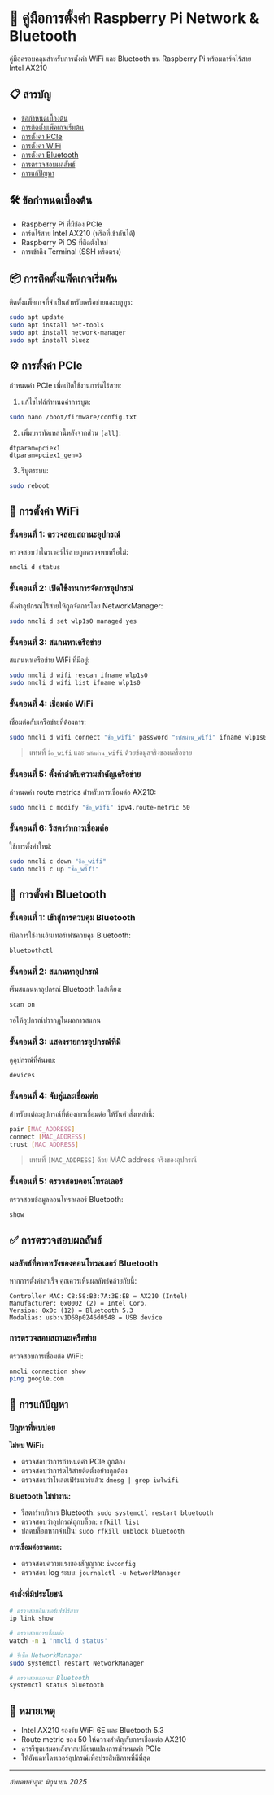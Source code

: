 # 🍓 คู่มือการตั้งค่า Raspberry Pi Network & Bluetooth

คู่มือครอบคลุมสำหรับการตั้งค่า WiFi และ Bluetooth บน Raspberry Pi พร้อมการ์ดไร้สาย Intel AX210

## 📋 สารบัญ

- [ข้อกำหนดเบื้องต้น](#-ข้อกำหนดเบื้องต้น)
- [การติดตั้งแพ็คเกจเริ่มต้น](#-การติดตั้งแพ็คเกจเริ่มต้น)
- [การตั้งค่า PCIe](#-การตั้งค่า-pcie)
- [การตั้งค่า WiFi](#-การตั้งค่า-wifi)
- [การตั้งค่า Bluetooth](#-การตั้งค่า-bluetooth)
- [การตรวจสอบผลลัพธ์](#-การตรวจสอบผลลัพธ์)
- [การแก้ปัญหา](#-การแก้ปัญหา)

## 🛠 ข้อกำหนดเบื้องต้น

- Raspberry Pi ที่มีช่อง PCIe
- การ์ดไร้สาย Intel AX210 (หรือที่เข้ากันได้)
- Raspberry Pi OS ที่ติดตั้งใหม่
- การเข้าถึง Terminal (SSH หรือตรง)

## 📦 การติดตั้งแพ็คเกจเริ่มต้น

ติดตั้งแพ็คเกจที่จำเป็นสำหรับเครือข่ายและบลูทูธ:

```bash
sudo apt update
sudo apt install net-tools
sudo apt install network-manager
sudo apt install bluez
```

## ⚙️ การตั้งค่า PCIe

กำหนดค่า PCIe เพื่อเปิดใช้งานการ์ดไร้สาย:

1. แก้ไขไฟล์กำหนดค่าการบูต:
```bash
sudo nano /boot/firmware/config.txt
```

2. เพิ่มบรรทัดเหล่านี้หลังจากส่วน `[all]`:
```
dtparam=pciex1
dtparam=pciex1_gen=3
```

3. รีบูตระบบ:
```bash
sudo reboot
```

## 📶 การตั้งค่า WiFi

### ขั้นตอนที่ 1: ตรวจสอบสถานะอุปกรณ์
ตรวจสอบว่าไดรเวอร์ไร้สายถูกตรวจพบหรือไม่:
```bash
nmcli d status
```

### ขั้นตอนที่ 2: เปิดใช้งานการจัดการอุปกรณ์
ตั้งค่าอุปกรณ์ไร้สายให้ถูกจัดการโดย NetworkManager:
```bash
sudo nmcli d set wlp1s0 managed yes
```

### ขั้นตอนที่ 3: สแกนหาเครือข่าย
สแกนหาเครือข่าย WiFi ที่มีอยู่:
```bash
sudo nmcli d wifi rescan ifname wlp1s0
sudo nmcli d wifi list ifname wlp1s0
```

### ขั้นตอนที่ 4: เชื่อมต่อ WiFi
เชื่อมต่อกับเครือข่ายที่ต้องการ:
```bash
sudo nmcli d wifi connect "ชื่อ_wifi" password "รหัสผ่าน_wifi" ifname wlp1s0
```
> แทนที่ `ชื่อ_wifi` และ `รหัสผ่าน_wifi` ด้วยข้อมูลจริงของเครือข่าย

### ขั้นตอนที่ 5: ตั้งค่าลำดับความสำคัญเครือข่าย
กำหนดค่า route metrics สำหรับการเชื่อมต่อ AX210:
```bash
sudo nmcli c modify "ชื่อ_wifi" ipv4.route-metric 50
```

### ขั้นตอนที่ 6: รีสตาร์ทการเชื่อมต่อ
ใช้การตั้งค่าใหม่:
```bash
sudo nmcli c down "ชื่อ_wifi"
sudo nmcli c up "ชื่อ_wifi"
```

## 🔵 การตั้งค่า Bluetooth

### ขั้นตอนที่ 1: เข้าสู่การควบคุม Bluetooth
เปิดการใช้งานอินเทอร์เฟซควบคุม Bluetooth:
```bash
bluetoothctl
```

### ขั้นตอนที่ 2: สแกนหาอุปกรณ์
เริ่มสแกนหาอุปกรณ์ Bluetooth ใกล้เคียง:
```bash
scan on
```
รอให้อุปกรณ์ปรากฏในผลการสแกน

### ขั้นตอนที่ 3: แสดงรายการอุปกรณ์ที่มี
ดูอุปกรณ์ที่ค้นพบ:
```bash
devices
```

### ขั้นตอนที่ 4: จับคู่และเชื่อมต่อ
สำหรับแต่ละอุปกรณ์ที่ต้องการเชื่อมต่อ ให้รันคำสั่งเหล่านี้:
```bash
pair [MAC_ADDRESS]
connect [MAC_ADDRESS]
trust [MAC_ADDRESS]
```
> แทนที่ `[MAC_ADDRESS]` ด้วย MAC address จริงของอุปกรณ์

### ขั้นตอนที่ 5: ตรวจสอบคอนโทรลเลอร์
ตรวจสอบข้อมูลคอนโทรลเลอร์ Bluetooth:
```bash
show
```

## ✅ การตรวจสอบผลลัพธ์

### ผลลัพธ์ที่คาดหวังของคอนโทรลเลอร์ Bluetooth
หากการตั้งค่าสำเร็จ คุณควรเห็นผลลัพธ์คล้ายกับนี้:

```
Controller MAC: C8:58:B3:7A:3E:EB = AX210 (Intel)
Manufacturer: 0x0002 (2) = Intel Corp.
Version: 0x0c (12) = Bluetooth 5.3
Modalias: usb:v1D6Bp0246d0548 = USB device
```

### การตรวจสอบสถานะเครือข่าย
ตรวจสอบการเชื่อมต่อ WiFi:
```bash
nmcli connection show
ping google.com
```

## 🔧 การแก้ปัญหา

### ปัญหาที่พบบ่อย

**ไม่พบ WiFi:**
- ตรวจสอบว่าการกำหนดค่า PCIe ถูกต้อง
- ตรวจสอบว่าการ์ดไร้สายติดตั้งอย่างถูกต้อง
- ตรวจสอบว่าโหลดเฟิร์มแวร์แล้ว: `dmesg | grep iwlwifi`

**Bluetooth ไม่ทำงาน:**
- รีสตาร์ทบริการ Bluetooth: `sudo systemctl restart bluetooth`
- ตรวจสอบว่าอุปกรณ์ถูกบล็อก: `rfkill list`
- ปลดบล็อกหากจำเป็น: `sudo rfkill unblock bluetooth`

**การเชื่อมต่อขาดหาย:**
- ตรวจสอบความแรงของสัญญาณ: `iwconfig`
- ตรวจสอบ log ระบบ: `journalctl -u NetworkManager`

### คำสั่งที่มีประโยชน์

```bash
# ตรวจสอบอินเทอร์เฟซไร้สาย
ip link show

# ตรวจสอบการเชื่อมต่อ
watch -n 1 'nmcli d status'

# รีเซ็ต NetworkManager
sudo systemctl restart NetworkManager

# ตรวจสอบสถานะ Bluetooth
systemctl status bluetooth
```

## 📝 หมายเหตุ

- Intel AX210 รองรับ WiFi 6E และ Bluetooth 5.3
- Route metric ของ 50 ให้ความสำคัญกับการเชื่อมต่อ AX210
- ควรรีบูตเสมอหลังจากเปลี่ยนแปลงการกำหนดค่า PCIe
- ให้อัพเดทไดรเวอร์อุปกรณ์เพื่อประสิทธิภาพที่ดีที่สุด

---

*อัพเดทล่าสุด: มิถุนายน 2025*
